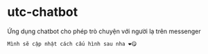 # utc-chatbot
Ứng dụng chatbot cho phép trò chuyện với người lạ trên messenger


`Mình sẽ cập nhật cách cấu hình sau nha ❤😋`
